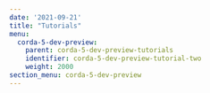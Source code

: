```yaml
---
date: '2021-09-21'
title: "Tutorials"
menu:
  corda-5-dev-preview:
    parent: corda-5-dev-preview-tutorials
    identifier: corda-5-dev-preview-tutorial-two
    weight: 2000
section_menu: corda-5-dev-preview
---
```

